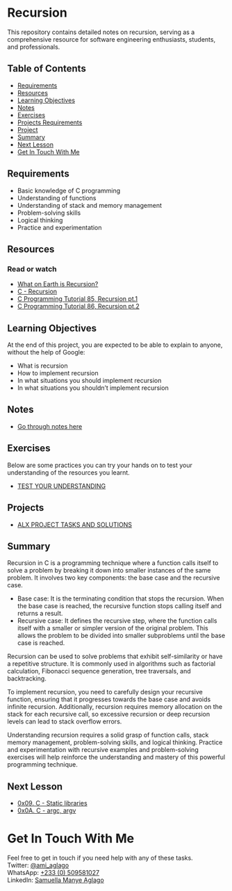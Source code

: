 # Recursion
This repository contains detailed notes on recursion, serving as a comprehensive resource for software engineering enthusiasts, students, and professionals.

## Table of Contents
+ [Requirements](#requirements)
+ [Resources](#resources)
+ [Learning Objectives](#learning-objectives)
+ [Notes](#Notes)
+ [Exercises](#exercises)
+ [Projects Requirements](#project-requirement)
+ [Project](#project)
+ [Summary](#summary)
+ [Next Lesson](#next-lesson)
+ [Get In Touch With Me](#get-in-touch-with-me)

## Requirements
+ Basic knowledge of C programming
+ Understanding of functions
+ Understanding of stack and memory management
+ Problem-solving skills
+ Logical thinking
+ Practice and experimentation

## Resources
### Read or watch
+ [What on Earth is Recursion?](https://youtu.be/Mv9NEXX1VHc)
+ [C - Recursion](https://www.tutorialspoint.com/cprogramming/c_recursion.htm)
+ [C Programming Tutorial 85, Recursion pt.1](https://youtu.be/XGxbXMP6k8k)
+ [C Programming Tutorial 86, Recursion pt.2](https://youtu.be/7XiIS6HobNs)

## Learning Objectives
At the end of this project, you are expected to be able to explain to anyone, without the help of Google:
+ What is recursion
+ How to implement recursion
+ In what situations you should implement recursion
+ In what situations you shouldn’t implement recursion


## Notes
+ [Go through notes here](./notes.md)


## Exercises
Below are some practices you can try your hands on to test your understanding of the resources you learnt.
+ [TEST YOUR UNDERSTANDING](./exercises.md)


## Projects
+ [ALX PROJECT TASKS AND SOLUTIONS](./projects.md)


## Summary
Recursion in C is a programming technique where a function calls itself to solve a problem by breaking it down into smaller instances of the same problem. It involves two key components: the base case and the recursive case.
  
- Base case: It is the terminating condition that stops the recursion. When the base case is reached, the recursive function stops calling itself and returns a result.
- Recursive case: It defines the recursive step, where the function calls itself with a smaller or simpler version of the original problem. This allows the problem to be divided into smaller subproblems until the base case is reached.
  
Recursion can be used to solve problems that exhibit self-similarity or have a repetitive structure. It is commonly used in algorithms such as factorial calculation, Fibonacci sequence generation, tree traversals, and backtracking.  
  
To implement recursion, you need to carefully design your recursive function, ensuring that it progresses towards the base case and avoids infinite recursion. Additionally, recursion requires memory allocation on the stack for each recursive call, so excessive recursion or deep recursion levels can lead to stack overflow errors.  
  
Understanding recursion requires a solid grasp of function calls, stack memory management, problem-solving skills, and logical thinking. Practice and experimentation with recursive examples and problem-solving exercises will help reinforce the understanding and mastery of this powerful programming technique.

## Next Lesson
+ [0x09. C - Static libraries](../)
+ [0x0A. C - argc, argv](../)


# Get In Touch With Me
Feel free to get in touch if you need help with any of these tasks.  
Twitter: [@ami_aglago](https://twitter.com/ami_aglago)  
WhatsApp: [+233 (0) 509581027](https://wa.me/233509581027?text=Kindle%20be%20brief%20and%20straightforward)  
LinkedIn: [Samuella Manye Aglago](https://www.linkedin.com/in/aglago) 
